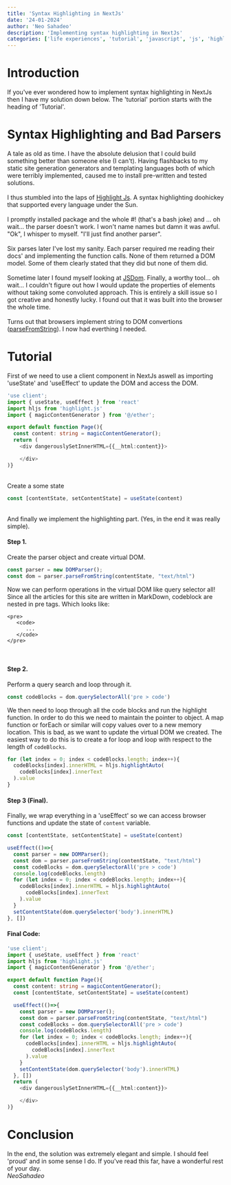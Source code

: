 ```yaml
---
title: 'Syntax Highlighting in NextJs'
date: '24-01-2024'
author: 'Neo Sahadeo'
description: 'Implementing syntax highlighting in NextJs'
categories: ['life experiences', 'tutorial', 'javascript', 'js', 'highlightjs', 'syntax highlighting', 'nextjs']
---
```


# Introduction
If you've ever wondered how to implement syntax highlighting in NextJs then I have  my solution down below. The 'tutorial' portion starts with the heading of 'Tutorial'.

# Syntax Highlighting and Bad Parsers
A tale as old as time. I have the absolute delusion that I could build something better than someone else (I can't). Having flashbacks to my static site generation generators and templating languages both of which were terribly implemented, caused me to install pre-written and tested solutions. 
<br>
<br>
I thus stumbled into the laps of <a href="https://highlightjs.org/" style="text-decoration: underline">Highlight Js</a>. A syntax highlighting doohickey that supported every language under the Sun.
<br >
<br>
I promptly installed package and the whole #! (that's a bash joke) and ... oh wait... the parser doesn't work. I won't name names but damn it was awful. "Ok", I whisper to myself. "I'll just find another parser".
<br>
<br>
Six parses later I've lost my sanity. Each parser required me reading their docs' and implementing the function calls. None of them returned a DOM model. Some of them clearly stated that they did but none of them did.
<br>
<br>
Sometime later I found myself looking at <a href="https://github.com/jsdom/jsdom" style="text-decoration: underline">JSDom</a>. Finally, a worthy tool... oh wait... I couldn't figure out how I would update the properties of elements without taking some convoluted approach. This is entirely a skill issue so I got creative and honestly lucky. I found out that it was built into the browser the whole time.
<br>
<br>
Turns out that browsers implement string to DOM convertions (<a href="https://developer.mozilla.org/en-US/docs/Web/API/DOMParser/parseFromString" style="text-decoration:underline">parseFromString</a>). I now had everthing I needed.
# Tutorial
First of we need to use a client component in NextJs aswell as importing 'useState' and 'useEffect' to update the DOM and access the DOM.
```typescript
'use client';
import { useState, useEffect } from 'react'
import hljs from 'highlight.js'
import { magicContentGenerator } from '@/ether';

export default function Page(){
  const content: string = magicContentGenerator();
  return (
    <div dangerouslySetInnerHTML={{__html:content}}>

    </div>
)}
```
<br>
Create a some state

```typescript
const [contentState, setContentState] = useState(content)
```

<br>
And finally we implement the highlighting part. (Yes, in the end it was really simple).

#### Step 1.
Create the parser object and create virtual DOM.

```typescript
const parser = new DOMParser();
const dom = parser.parseFromString(contentState, "text/html")
```
Now we can perform operations in the virtual DOM like query selector all!
<br>
Since all the articles for this site are written in  MarkDown, codeblock are nested in pre tags. Which looks like:

```
<pre>
   <code>
      ...
   </code>
</pre>
```

<br>

#### Step 2.
Perform a query search and loop through it.

```typescript
const codeBlocks = dom.querySelectorAll('pre > code')
```

We then need to loop through all the code blocks and run the highlight function. In order to do this we need to maintain the pointer to object. A map function or forEach or similar will copy values over to a new memory location. This is bad, as we want to update the virtual DOM we created. The easiest way to do this is to create a for loop and loop with respect to the length of `codeBlocks`.


```typescript
for (let index = 0; index < codeBlocks.length; index++){
  codeBlocks[index].innerHTML = hljs.highlightAuto(
    codeBlocks[index].innerText
  ).value
}
```

#### Step 3 (Final).
Finally, we wrap everything in a 'useEffect' so we can access browser functions and update the state of `content` variable.

```typescript
const [contentState, setContentState] = useState(content)

useEffect(()=>{
  const parser = new DOMParser();
  const dom = parser.parseFromString(contentState, "text/html")
  const codeBlocks = dom.querySelectorAll('pre > code')
  console.log(codeBlocks.length)
  for (let index = 0; index < codeBlocks.length; index++){
    codeBlocks[index].innerHTML = hljs.highlightAuto(
      codeBlocks[index].innerText
    ).value
  }
  setContentState(dom.querySelector('body').innerHTML)
}, [])

```

#### Final Code:

```typescript
'use client';
import { useState, useEffect } from 'react'
import hljs from 'highlight.js'
import { magicContentGenerator } from '@/ether';

export default function Page(){
  const content: string = magicContentGenerator();
  const [contentState, setContentState] = useState(content)

  useEffect(()=>{
    const parser = new DOMParser();
    const dom = parser.parseFromString(contentState, "text/html")
    const codeBlocks = dom.querySelectorAll('pre > code')
    console.log(codeBlocks.length)
    for (let index = 0; index < codeBlocks.length; index++){
      codeBlocks[index].innerHTML = hljs.highlightAuto(
        codeBlocks[index].innerText
      ).value
    }
    setContentState(dom.querySelector('body').innerHTML)
  }, [])
  return (
    <div dangerouslySetInnerHTML={{__html:content}}>

    </div>
)}
```

# Conclusion
In the end, the solution was extremely elegant and simple. I should feel 'proud' and in some sense I do. If you've read this far, have a wonderful rest of your day.
<br>
_NeoSahadeo_
